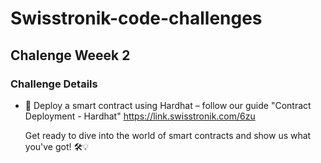 # Swisstronik-code-challenges

## Chalenge Weeek 2

### Challenge Details

- 📝 Deploy a smart contract using Hardhat – follow our guide "Contract Deployment - Hardhat" 
https://link.swisstronik.com/6zu

  Get ready to dive into the world of smart contracts and show us what you've got! 🛠️💡
